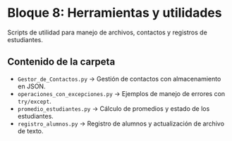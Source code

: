 # Bloque 8: Herramientas y utilidades

Scripts de utilidad para manejo de archivos, contactos y registros de estudiantes.

## Contenido de la carpeta

- `Gestor_de_Contactos.py` → Gestión de contactos con almacenamiento en JSON.
- `operaciones_con_excepciones.py` → Ejemplos de manejo de errores con `try/except`.
- `promedio_estudiantes.py` → Cálculo de promedios y estado de los estudiantes.
- `registro_alumnos.py` → Registro de alumnos y actualización de archivo de texto.
